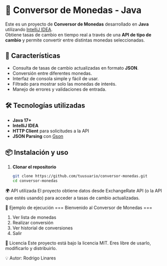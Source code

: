 # 💱 Conversor de Monedas - Java

Este es un proyecto de **Conversor de Monedas** desarrollado en **Java** utilizando [IntelliJ IDEA](https://www.jetbrains.com/idea/).  
Obtiene tasas de cambio en tiempo real a través de una **API de tipo de cambio** y permite convertir entre distintas monedas seleccionadas.

## 🚀 Características
- Consulta de tasas de cambio actualizadas en formato **JSON**.
- Conversión entre diferentes monedas.
- Interfaz de consola simple y fácil de usar.
- Filtrado para mostrar solo las monedas de interés.
- Manejo de errores y validaciones de entrada.

## 🛠 Tecnologías utilizadas
- **Java 17+**
- **IntelliJ IDEA**
- **HTTP Client** para solicitudes a la API
- **JSON Parsing** con [Gson](https://github.com/google/gson)

## 📦 Instalación y uso
1. **Clonar el repositorio**
   ```bash
   git clone https://github.com/tuusuario/conversor-monedas.git
   cd conversor-monedas

🌍 API utilizada
El proyecto obtiene datos desde ExchangeRate API (o la API que estés usando) para acceder a tasas de cambio actualizadas.

📸 Ejemplo de ejecución
=== Bienvenido al Conversor de Monedas ===
1. Ver lista de monedas
2. Realizar conversión
3. Ver historial de conversiones
4. Salir

📜 Licencia
Este proyecto está bajo la licencia MIT.
Eres libre de usarlo, modificarlo y distribuirlo.

💡 Autor: Rodrigo Linares

